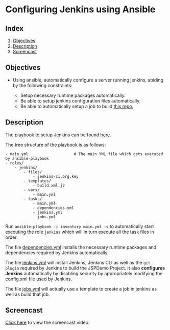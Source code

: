 # Configuring Jenkins using Ansible

## Index

1. [Objectives](#obj)
2. [Description](#desc)
3. [Screencast](#screen)

## <a name="obj"></a>Objectives

* Using ansible, automatically configure a server running jenkins, abiding by the following constraints:

  - Setup necessary runtime packages automatically.
  - Be able to setup jenkins configuration files automatically.
  - Be able to automatically setup a job to build [this repo.](https://github.com/CSC-326/JSPDemo)

## <a name="desc"></a>Description

The playbook to setup Jenkins can be found [here](https://github.com/gms298/Configuring-Jenkins-using-Ansible/tree/master/Playbook%20files).

The tree structure of the playbook is as follows: 

```
- main.yml                    # The main YML file which gets executed by ansible-playbook
- roles/
	- jenkins/
		- files/
			- jenkins-ci.org.key
		- templates/
			- build.xml.j2
		- vars/
			- main.yml
		- tasks/
			- main.yml
			- dependencies.yml
			- jenkins.yml
			- jobs.yml
```

Run `ansible-playbook -i inventory main.yml -s` to automatically start executing the role `jenkins` which will in turn execute all the task files in order.

The file [dependencies.yml](https://github.com/gms298/Configuring-Jenkins-using-Ansible/blob/master/Playbook%20files/roles/jenkins/tasks/dependencies.yml) installs the necessary runtime packages and dependencies required by Jenkins automatically. 

The file [jenkins.yml](https://github.com/gms298/Configuring-Jenkins-using-Ansible/blob/master/Playbook%20files/roles/jenkins/tasks/jenkins.yml) will install Jenkins, Jenkins CLI as well as the `git plugin` required by Jenkins to build the JSPDemo Project. It also **configures Jenkins** automatically by disabling security by appropriately modifying the config.xml file used by Jenkins.

The file [jobs.yml](https://github.com/gms298/Configuring-Jenkins-using-Ansible/blob/master/Playbook%20files/roles/jenkins/tasks/jobs.yml) will actually use a template to create a job in jenkins as well as build that job.

## <a name="screen"></a>Screencast

[Click here](https://www.youtube.com/watch?v=753-g3cD_ts) to view the screencast video.